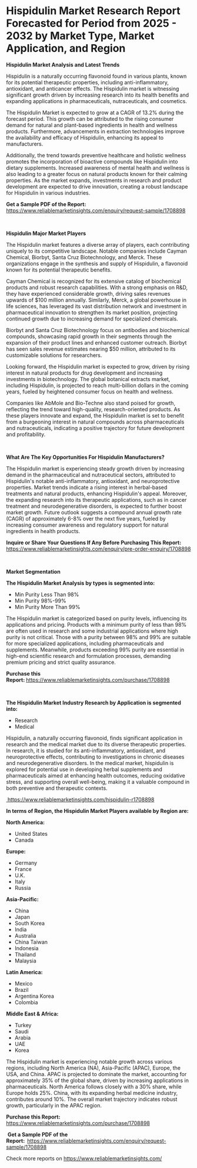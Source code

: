 <p><h1>Hispidulin Market Research Report Forecasted for Period from 2025 -  2032 by Market Type, Market Application, and Region</h1></p><p><strong>Hispidulin Market Analysis and Latest Trends</strong></p>
<p><p>Hispidulin is a naturally occurring flavonoid found in various plants, known for its potential therapeutic properties, including anti-inflammatory, antioxidant, and anticancer effects. The Hispidulin market is witnessing significant growth driven by increasing research into its health benefits and expanding applications in pharmaceuticals, nutraceuticals, and cosmetics.</p><p>The Hispidulin Market is expected to grow at a CAGR of 13.2% during the forecast period. This growth can be attributed to the rising consumer demand for natural and plant-based ingredients in health and wellness products. Furthermore, advancements in extraction technologies improve the availability and efficacy of Hispidulin, enhancing its appeal to manufacturers.</p><p>Additionally, the trend towards preventive healthcare and holistic wellness promotes the incorporation of bioactive compounds like Hispidulin into dietary supplements. Increased awareness of mental health and wellness is also leading to a greater focus on natural products known for their calming properties. As the market expands, investments in research and product development are expected to drive innovation, creating a robust landscape for Hispidulin in various industries.</p></p>
<p><strong>Get a Sample PDF of the Report:&nbsp;</strong> <a href="https://www.reliablemarketinsights.com/enquiry/request-sample/1708898?utm_campaign=1894&utm_medium=2&utm_source=Github&utm_content=ia&utm_term=10012025&utm_id=hispidulin">https://www.reliablemarketinsights.com/enquiry/request-sample/1708898</a></p>
<p>&nbsp;</p>
<p><strong>Hispidulin Major Market Players</strong></p>
<p><p>The Hispidulin market features a diverse array of players, each contributing uniquely to its competitive landscape. Notable companies include Cayman Chemical, Biorbyt, Santa Cruz Biotechnology, and Merck. These organizations engage in the synthesis and supply of Hispidulin, a flavonoid known for its potential therapeutic benefits.</p><p>Cayman Chemical is recognized for its extensive catalog of biochemical products and robust research capabilities. With a strong emphasis on R&D, they have experienced considerable growth, driving sales revenues upwards of $100 million annually. Similarly, Merck, a global powerhouse in life sciences, has leveraged its vast distribution network and investment in pharmaceutical innovation to strengthen its market position, projecting continued growth due to increasing demand for specialized chemicals.</p><p>Biorbyt and Santa Cruz Biotechnology focus on antibodies and biochemical compounds, showcasing rapid growth in their segments through the expansion of their product lines and enhanced customer outreach. Biorbyt has seen sales revenue estimates nearing $50 million, attributed to its customizable solutions for researchers.</p><p>Looking forward, the Hispidulin market is expected to grow, driven by rising interest in natural products for drug development and increasing investments in biotechnology. The global botanical extracts market, including Hispidulin, is projected to reach multi-billion dollars in the coming years, fueled by heightened consumer focus on health and wellness.</p><p>Companies like AbMole and Bio-Techne also stand poised for growth, reflecting the trend toward high-quality, research-oriented products. As these players innovate and expand, the Hispidulin market is set to benefit from a burgeoning interest in natural compounds across pharmaceuticals and nutraceuticals, indicating a positive trajectory for future development and profitability.</p></p>
<p>&nbsp;</p>
<p><strong>What Are The Key Opportunities For Hispidulin Manufacturers?</strong></p>
<p><p>The Hispidulin market is experiencing steady growth driven by increasing demand in the pharmaceutical and nutraceutical sectors, attributed to Hispidulin's notable anti-inflammatory, antioxidant, and neuroprotective properties. Market trends indicate a rising interest in herbal-based treatments and natural products, enhancing Hispidulin's appeal. Moreover, the expanding research into its therapeutic applications, such as in cancer treatment and neurodegenerative disorders, is expected to further boost market growth. Future outlook suggests a compound annual growth rate (CAGR) of approximately 6-8% over the next five years, fueled by increasing consumer awareness and regulatory support for natural ingredients in health products.</p></p>
<p><strong>Inquire or Share Your Questions If Any Before Purchasing This Report:</strong> <a href="https://www.reliablemarketinsights.com/enquiry/pre-order-enquiry/1708898?utm_campaign=1894&utm_medium=2&utm_source=Github&utm_content=ia&utm_term=10012025&utm_id=hispidulin">https://www.reliablemarketinsights.com/enquiry/pre-order-enquiry/1708898</a></p>
<p>&nbsp;</p>
<p><strong>Market Segmentation</strong></p>
<p><strong>The Hispidulin Market Analysis by types is segmented into:</strong></p>
<p><ul><li>Min Purity Less Than 98%</li><li>Min Purity 98%-99%</li><li>Min Purity More Than 99%</li></ul></p>
<p><p>The Hispidulin market is categorized based on purity levels, influencing its applications and pricing. Products with a minimum purity of less than 98% are often used in research and some industrial applications where high purity is not critical. Those with a purity between 98% and 99% are suitable for more specialized applications, including pharmaceuticals and supplements. Meanwhile, products exceeding 99% purity are essential in high-end scientific research and formulation processes, demanding premium pricing and strict quality assurance.</p></p>
<p><strong>Purchase this Report:&nbsp;</strong><a href="https://www.reliablemarketinsights.com/purchase/1708898?utm_campaign=1894&utm_medium=2&utm_source=Github&utm_content=ia&utm_term=10012025&utm_id=hispidulin">https://www.reliablemarketinsights.com/purchase/1708898</a></p>
<p>&nbsp;</p>
<p><strong>The Hispidulin Market Industry Research by Application is segmented into:</strong></p>
<p><ul><li>Research</li><li>Medical</li></ul></p>
<p><p>Hispidulin, a naturally occurring flavonoid, finds significant application in research and the medical market due to its diverse therapeutic properties. In research, it is studied for its anti-inflammatory, antioxidant, and neuroprotective effects, contributing to investigations in chronic diseases and neurodegenerative disorders. In the medical market, hispidulin is explored for potential use in developing herbal supplements and pharmaceuticals aimed at enhancing health outcomes, reducing oxidative stress, and supporting overall well-being, making it a valuable compound in both preventive and therapeutic contexts.</p></p>
<p><a href="https://www.reliablemarketinsights.com/hispidulin-r1708898?utm_campaign=1894&utm_medium=2&utm_source=Github&utm_content=ia&utm_term=10012025&utm_id=hispidulin">&nbsp;https://www.reliablemarketinsights.com/hispidulin-r1708898</a></p>
<p><strong>In terms of Region, the Hispidulin Market Players available by Region are:</strong></p>
<p>
    <p> <strong> North America: </strong>
        <ul>
            <li>United States</li>
            <li>Canada</li>
        </ul>
        </p> 
    <p> <strong> Europe: </strong>
        <ul>
            <li>Germany</li>
            <li>France</li>
            <li>U.K.</li>
            <li>Italy</li>
            <li>Russia</li>
        </ul>
        </p> 
    <p> <strong> Asia-Pacific: </strong>
        <ul>
            <li>China</li>
            <li>Japan</li>
            <li>South Korea</li>
            <li>India</li>
            <li>Australia</li>
            <li>China Taiwan</li>
            <li>Indonesia</li>
            <li>Thailand</li>
            <li>Malaysia</li>
        </ul>
        </p> 
    <p> <strong> Latin America: </strong>
        <ul>
            <li>Mexico</li>
            <li>Brazil</li>
            <li>Argentina Korea</li>
            <li>Colombia</li>
        </ul>
        </p> 
    <p> <strong> Middle East & Africa: </strong>
        <ul>
            <li>Turkey</li>
            <li>Saudi</li>
            <li>Arabia</li>
            <li>UAE</li>
            <li>Korea</li>
        </ul>
    </p>
    </p>
<p><p>The Hispidulin market is experiencing notable growth across various regions, including North America (NA), Asia-Pacific (APAC), Europe, the USA, and China. APAC is projected to dominate the market, accounting for approximately 35% of the global share, driven by increasing applications in pharmaceuticals. North America follows closely with a 30% share, while Europe holds 25%. China, with its expanding herbal medicine industry, contributes around 10%. The overall market trajectory indicates robust growth, particularly in the APAC region.</p></p>
<p><strong>Purchase this Report: </strong><a href="https://www.reliablemarketinsights.com/purchase/1708898?utm_campaign=1894&utm_medium=2&utm_source=Github&utm_content=ia&utm_term=10012025&utm_id=hispidulin">https://www.reliablemarketinsights.com/purchase/1708898</a></p>
<p>&nbsp;<strong>Get a Sample PDF of the Report:&nbsp;&nbsp;</strong><a href="https://www.reliablemarketinsights.com/enquiry/request-sample/1708898?utm_campaign=1894&utm_medium=2&utm_source=Github&utm_content=ia&utm_term=10012025&utm_id=hispidulin">https://www.reliablemarketinsights.com/enquiry/request-sample/1708898</a></p>
<p><strong></strong></p>
<p>Check more reports on <a href="https://www.reliablemarketinsights.com/?utm_campaign=1894&utm_medium=2&utm_source=Github&utm_content=ia&utm_term=10012025&utm_id=hispidulin">https://www.reliablemarketinsights.com/</a></p>